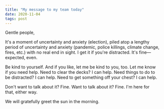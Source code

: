 ```yaml
---
title: "My message to my team today"
date: 2020-11-04
tags: post
---
```


Gentle people,

It's a moment of uncertainty and anxiety (election), piled atop a lengthy period of uncertainty and anxiety (pandemic, police killings, climate change, fires, etc.) with no real end in sight. I get it if you're distracted. It's fine—expected, even.

Be kind to yourself. And if you like, let me be kind to you, too. Let me know if you need help. Need to clear the decks? I can help. Need things to do to be distracted? I can help. Need to get something off your chest? I can help.

Don't want to talk about it? Fine. Want to talk about it? Fine. I'm here for that, either way.

We will gratefully greet the sun in the morning.
